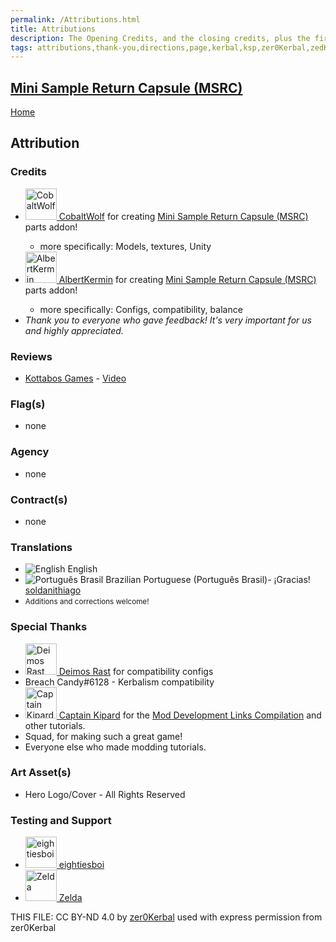 ```yaml
---
permalink: /Attributions.html
title: Attributions
description: The Opening Credits, and the closing credits, plus the first of two (or is three) end credit scenes
tags: attributions,thank-you,directions,page,kerbal,ksp,zer0Kerbal,zedK
---
```

<!--
Attributions.md v1.4.3.0
Mini Sample Return Capsule (MSRC)
created: 04 Aug 2021
updated: 06 May 2023

TEMPLATE: Attributions.md v1.0.9.0
created: 01 Feb 2022
updated: 15 Mar 2023

THIS FILE: CC BY-ND 4.0 by zer0Kerbal -->

<script src="https://kit.fontawesome.com/0ea5493613.js" crossorigin="anonymous"></script>
<i class="fa fa-gear fa-spin fa-3x" style="color: firebrick"></i>

## [Mini Sample Return Capsule (MSRC)][mod]

[Home](./index.md)

## Attribution

### Credits

<ul>
  <li><a href="https://forum.kerbalspaceprogram.com/index.php?/profile/105588-*/"><img alt="CobaltWolf" src="https://kerbal-forum-uploads.s3.us-west-2.amazonaws.com/monthly_2019_02/PFP_2019.thumb.jpg.1bfcc53a8d2175db2f28bf8f0181a37f.jpg" width="50" height="50" > CobaltWolf</a> for creating <a href="https://forum.kerbalspaceprogram.com/index.php?/topic/204186-*/" alt="Mini Sample Return Capsule (MSRC)"> Mini Sample Return Capsule (MSRC)</a> parts addon! </li>
  <ul><li>more specifically:  Models, textures, Unity</li></ul>
  <li><a href="https://forum.kerbalspaceprogram.com/index.php?/profile/110967-*/"><img alt="AlbertKermin" src="https://kerbal-forum-uploads.s3.us-west-2.amazonaws.com/monthly_12_2015/565e30534e2c8_rangercompavatar.jpg.ecdfdb5eb3423401b545efaf95595204.thumb.jpg.9a8cbe1622ca3907066ea49c43a7444b.jpg" width="50" height="50" > AlbertKermin</a> for creating <a href="https://forum.kerbalspaceprogram.com/index.php?/topic/204186-*/" alt="Mini Sample Return Capsule (MSRC)"> Mini Sample Return Capsule (MSRC)</a> parts addon!</li>
  <ul><li>more specifically: Configs, compatibility, balance</li></ul>
  <li><i>Thank you to everyone who gave feedback! It's very important for us and highly appreciated.</i></li>
</ul>

### Reviews

* [Kottabos Games](https://www.youtube.com/@KottabosGames) - [Video](https://youtu.be/bfvicY6-uI0)

### Flag(s)

* none

### Agency

* none

### Contract(s)

* none

### Translations

<ul>
  <li><img src="https://raw.githubusercontent.com/zer0Kerbal/zer0Kerbal/master/img/EN.png " alt="English" style="zoom:100%;" /> English</li>
  <li><img src="https://raw.githubusercontent.com/zer0Kerbal/zer0Kerbal/zed'K/img/BR.png " alt="Português Brasil" style="zoom:100%;" /> Brazilian Portuguese (Português Brasil)- ¡Gracias! <a href="https://github.com/soldanithiago" alt="soldanithiago">soldanithiago</a></li>
  <li><small>Additions and corrections welcome!</small></li>
</ul>

### Special Thanks

<ul>
  <li><a href="https://forum.kerbalspaceprogram.com/index.php?/profile/157420-*/"><img alt="Deimos Rast" src="https://kerbal-forum-uploads.s3.us-west-2.amazonaws.com/monthly_04_2016/_7148889f3d02_16727735v3s460.thumb_6495580388abd02e44e94dbecdea5eaa.368c047d7358b0199d46849afee6cce6" width="50" height="50" > Deimos Rast</a> for compatibility configs</li>
  <li>Breach Candy#6128 - Kerbalism compatibility</li>

  <li><a href="https://forum.kerbalspaceprogram.com/index.php?/profile/70516-captainkipard/"><img alt="Captain Kipard" src="https://kerbal-forum-uploads.s3.us-west-2.amazonaws.com/monthly_12_2015/itsame.png.3227b08e54fc9e3eaa0c6c2ad8e9ad07.thumb.png.5d3a3eb0344a23048ea58826e47b9781.png" width="50" height="50" > Captain Kipard</a> for the <a href="https://forum.kerbalspaceprogram.com/index.php?/topic/85372-*/"> Mod Development Links Compilation</a> and other tutorials.</li>
  <li>Squad, for making such a great game!</li>
  <li>Everyone else who made modding tutorials.</li>
</ul>

### Art Asset(s)

* Hero Logo/Cover - All Rights Reserved

### Testing and Support

<ul>
  <li><a href="https://forum.kerbalspaceprogram.com/index.php?/profile/133828-eightiesboi/"><img alt="eightiesboi" src="https://kerbal-forum-uploads.s3.us-west-2.amazonaws.com/monthly_2018_01/happy_velociraptor_dinosaur_greeting_cards-r918b99ab65894a198682f360e419773a_xvuak_8byvr_512.thumb.jpg.00c28897eef8a91ee74f6cb59a9bbb5f.jpg" width="50" height="50" > eightiesboi</a></li>
  <li><a href="https://forum.kerbalspaceprogram.com/index.php?/profile/66411-zelda/"><img alt="Zelda" src="https://kerbal-forum-uploads.s3.us-west-2.amazonaws.com/monthly_2019_07/LoZ_RGB_960x960.thumb.jpg.32a815400e819b11482764bdea71373c.jpg" width="50" height="50" > Zelda</a></li>
</ul>

THIS FILE: CC BY-ND 4.0 by [zer0Kerbal](https://github.com/zer0Kerbal)
  used with express permission from zer0Kerbal

[mod]: https://www.curseforge.com/kerbal/ksp-mods/MiniSampleReturnCapsule "Mini Sample Return Capsule (MSRC)"